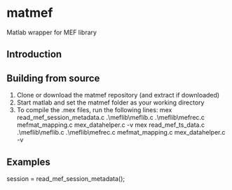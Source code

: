 # matmef
Matlab wrapper for MEF library

## Introduction


## Building from source
1. Clone or download the matmef repository (and extract if downloaded)
2. Start matlab and set the matmef folder as your working directory
3. To compile the .mex files, run the following lines:
	mex read_mef_session_metadata.c .\meflib\meflib.c .\meflib\mefrec.c mefmat_mapping.c mex_datahelper.c -v
	mex read_mef_ts_data.c .\meflib\meflib.c .\meflib\mefrec.c mefmat_mapping.c mex_datahelper.c -v

## Examples
session = read_mef_session_metadata();